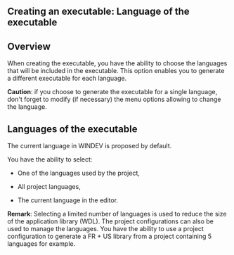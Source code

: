 
## Creating an executable: Language of the executable
			



<a name="NOTE1"></a>
<a name="NOTE1_1"></a>


## Overview
<a name="overview_ELTTEXTE000077"></a>
When creating the executable, you have the ability to choose the languages that will be included in the executable. This option enables you to generate a different executable for each language.

**Caution**: if you choose to generate the executable for a single language, don't forget to modify (if necessary) the menu options allowing to change the language.

<a name="NOTE2"></a>
<a name="NOTE2_1"></a>


## Languages of the executable
<a name="languages_the_executable_ELTTEXTE000101"></a>
The current language in WINDEV is proposed by default.

You have the ability to select:

- One of the languages used by the project, 

- All project languages, 

- The current language in the editor.




**Remark**: Selecting a limited number of languages is used to reduce the size of the application library (WDL). The project configurations can also be used to manage the languages. You have the ability to use a project configuration to generate a FR + US library from a project containing 5 languages for example.


